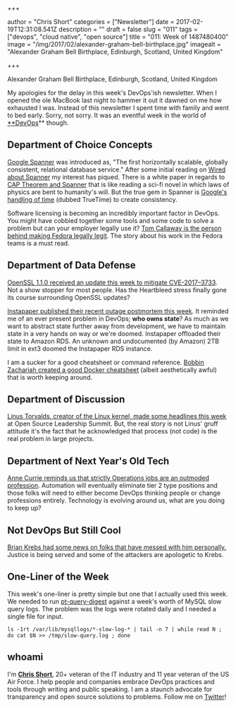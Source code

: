 +++

author = "Chris Short"
categories = ["Newsletter"]
date = 2017-02-19T12:31:08.541Z
description = ""
draft = false
slug = "011"
tags = ["devops", "cloud native", "open source"]
title = "011: Week of 1487480400"
image = "/img/2017/02/alexander-graham-bell-birthplace.jpg"
imagealt = "Alexander Graham Bell Birthplace, Edinburgh, Scotland, United Kingdom"

+++

Alexander Graham Bell Birthplace, Edinburgh, Scotland, United Kingdom

My apologies for the delay in this week's DevOps'ish newsletter. When I opened the ole MacBook last night to hammer it out it dawned on me how exhausted I was. Instead of this newsletter I spent time with family and went to bed early. Sorry, not sorry. It was an eventful week in the world of [**DevOps](https://devopsish.com/)** though.

## Department of Choice Concepts

[Google Spanner](https://cloud.google.com/spanner/) was introduced as, "The first horizontally scalable, globally consistent, relational database service." After some initial reading on [Wired about Spanner](https://www.wired.com/2017/02/spanner-google-database-harnessed-time-now-open-everyone/) my interest has piqued. There is a white paper in regards to [CAP Theorem and Spanner](https://cloud.google.com/spanner/docs/whitepapers/SpannerAndCap.pdf) that is like reading a sci-fi novel in which laws of physics are bent to humanity's will. But the true gem in Spanner is [Google's handling of time](http://static.googleusercontent.com/media/research.google.com/en/us/archive/spanner-osdi2012.pdf) (dubbed TrueTime) to create consistency.

Software licensing is becoming an incredibly important factor in DevOps. You might have cobbled together some tools and some code to solve a problem but can your employer legally use it? [Tom Callaway is the person behind making Fedora legally legit](https://lwn.net/SubscriberLink/714524/0c495ef932cd49a8/). The story about his work in the Fedora teams is a must read.

## Department of Data Defense

[OpenSSL 1.1.0 received an update this week to mitigate CVE-2017–3733](https://www.openssl.org/news/vulnerabilities.html#2017-3733). Not a show stopper for most people. Has the Heartbleed stress finally gone its course surrounding OpenSSL updates?

[Instapaper published their recent outage postmortem this week](https://medium.com/making-instapaper/instapaper-outage-cause-recovery-3c32a7e9cc5f#.tz9u7z33m). It reminded me of an ever present problem in DevOps; **who owns state**? As much as we want to abstract state further away from development, we have to maintain state in a very hands on way or we're doomed. Instapaper offloaded their state to Amazon RDS. An unknown and undocumented (by Amazon) 2TB limit in ext3 doomed the Instapaper RDS instance.

I am a sucker for a good cheatsheet or command reference. [Bobbin Zachariah created a good Docker cheatsheet](http://linoxide.com/linux-how-to/docker-commands-cheat-sheet/) (albeit aesthetically awful) that is worth keeping around.

## Department of Discussion

[Linus Torvalds, creator of the Linux kernel, made some headlines this week](https://www.theregister.co.uk/2017/02/15/think_different_shut_up_and_work_harder_says_linus_torvalds/) at Open Source Leadership Summit. But, the real story is not Linus' gruff attitude it's the fact that he acknowledged that process (not code) is the real problem in large projects.

## Department of Next Year's Old Tech

[Anne Currie reminds us that strictly Operations jobs are an outmoded profession](https://medium.com/@anne_e_currie/kubernetes-the-destroyer-of-worlds-4615dec3027b#.jv62ksuu8). Automation will eventually eliminate tier 2 type positions and those folks will need to either become DevOps thinking people or change professions entirely. Technology is evolving around us, what are you doing to keep up?

## Not DevOps But Still Cool

[Brian Krebs had some news on folks that have messed with him personally.](https://krebsonsecurity.com/2017/02/men-who-sent-swat-team-heroin-to-my-home-sentenced/) Justice is being served and some of the attackers are apologetic to Krebs.

## One-Liner of the Week

This week's one-liner is pretty simple but one that I actually used this week. We needed to run [pt-query-digest](https://www.percona.com/software/database-tools/percona-toolkit) against a week's worth of MySQL slow query logs. The problem was the logs were rotated daily and I needed a single file for input.

    ls -1rt /var/lib/mysqllogs/*-slow-log-* | tail -n 7 | while read N ; do cat $N >> /tmp/slow-query.log ; done

## whoami

I'm [**Chris Short**](https://chrisshort.net), 20+ veteran of the IT industry and 11 year veteran of the US Air Force. I help people and companies embrace DevOps practices and tools through writing and public speaking. I am a staunch advocate for transparency and open source solutions to problems. Follow me on [Twitter](https://twitter.com/ChrisShort)!
